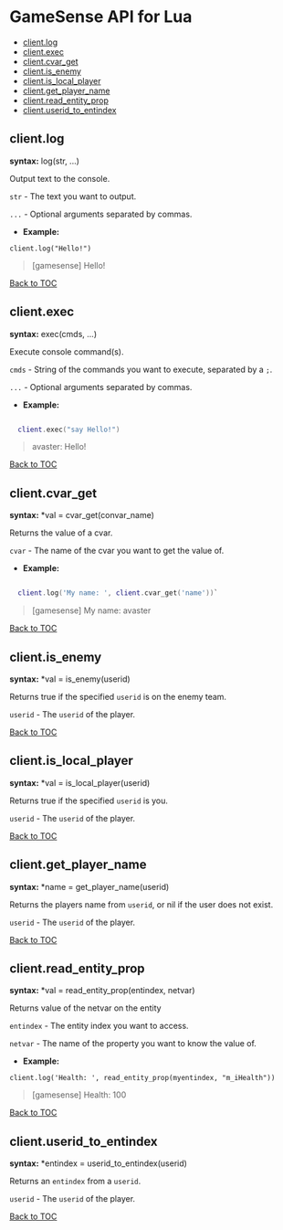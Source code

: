 GameSense API for Lua
=====================

* [client.log](#clientlog)
* [client.exec](#clientexec)
* [client.cvar_get](#clientcvar_get)
* [client.is_enemy](#clientis_enemy)
* [client.is_local_player](#clientis_local_player)
* [client.get_player_name](#clientget_player_name)
* [client.read_entity_prop](#clientread_entity_prop)
* [client.userid_to_entindex](#clientuserid_to_entindex)

client.log
----------
**syntax:** log(str, ...)

Output text to the console.

`str` - The text you want to output.

`...` - Optional arguments separated by commas.

* **Example:**
    
`client.log("Hello!")`
        
>[gamesense] Hello!

[Back to TOC](#gamesense-api-for-lua)

client.exec
-----------
**syntax:** exec(cmds, ...)

Execute console command(s).

`cmds` - String of the commands you want to execute, separated by a `;`.

`...` - Optional arguments separated by commas.

* **Example:**

```lua

  client.exec("say Hello!")
```

>avaster: Hello!

[Back to TOC](#gamesense-api-for-lua)

client.cvar_get
---------------
**syntax:** *val = cvar_get(convar_name)

Returns the value of a cvar.

`cvar` - The name of the cvar you want to get the value of.

* **Example:**

```lua

  client.log('My name: ', client.cvar_get('name'))`
```

>[gamesense] My name: avaster

[Back to TOC](#gamesense-api-for-lua)


client.is_enemy
---------------
**syntax:** *val = is_enemy(userid)

Returns true if the specified `userid` is on the enemy team.

`userid` - The `userid` of the player.

[Back to TOC](#gamesense-api-for-lua)

client.is_local_player
---------------
**syntax:** *val = is_local_player(userid)

Returns true if the specified `userid` is you.

`userid` - The `userid` of the player.

[Back to TOC](#gamesense-api-for-lua)

client.get_player_name
---------------
**syntax:** *name = get_player_name(userid)

Returns the players name from `userid`, or nil if the user does not exist.

`userid` - The `userid` of the player.

[Back to TOC](#gamesense-api-for-lua)

client.read_entity_prop
---------------
**syntax:** *val = read_entity_prop(entindex, netvar)

Returns value of the netvar on the entity

`entindex` - The entity index you want to access.

`netvar` - The name of the property you want to know the value of.

* **Example:**

`client.log('Health: ', read_entity_prop(myentindex, "m_iHealth"))`

>[gamesense] Health: 100 

[Back to TOC](#gamesense-api-for-lua)

client.userid_to_entindex
---------------
**syntax:** *entindex = userid_to_entindex(userid)

Returns an `entindex` from a `userid`.

`userid` - The `userid` of the player.

[Back to TOC](#gamesense-api-for-lua)
